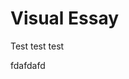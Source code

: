 <param ve-config title="Visual Essay" author="Michelle" layout="vtl" banner="https://upload.wikimedia.org/wikipedia/commons/thumb/5/5d/Mary_Elizabeth_Maxwell_%28n%C3%A9e_Braddon%29_by_William_Powell_Frith.jpg/369px-Mary_Elizabeth_Maxwell_%28n%C3%A9e_Braddon%29_by_William_Powell_Frith.jpg">

# Visual Essay

Test test test
<param ve-image url="https://upload.wikimedia.org/wikipedia/commons/thumb/5/5d/Mary_Elizabeth_Maxwell_%28n%C3%A9e_Braddon%29_by_William_Powell_Frith.jpg/369px-Mary_Elizabeth_Maxwell_%28n%C3%A9e_Braddon%29_by_William_Powell_Frith.jpg">

fdafdafd
